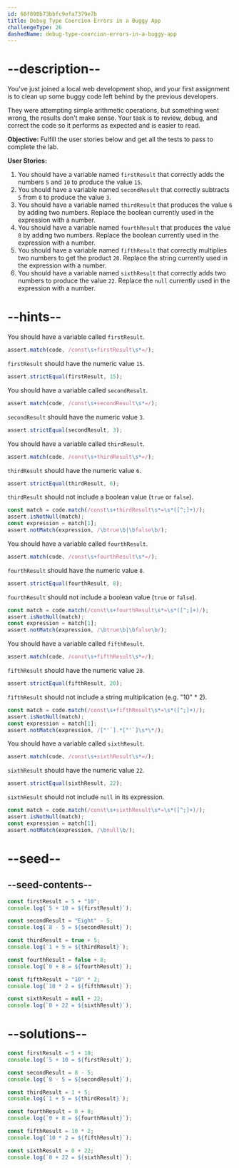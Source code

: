 ```yaml
---
id: 68f890b73bbfc9efa7379e7b
title: Debug Type Coercion Errors in a Buggy App
challengeType: 26
dashedName: debug-type-coercion-errors-in-a-buggy-app
---
```


# --description--

You've just joined a local web development shop, and your first assignment is to clean up some buggy code left behind by the previous developers.

They were attempting simple arithmetic operations, but something went wrong, the results don't make sense. Your task is to review, debug, and correct the code so it performs as expected and is easier to read.

**Objective:** Fulfill the user stories below and get all the tests to pass to complete the lab. 

**User Stories:**

1. You should have a variable named `firstResult` that correctly adds the numbers `5` and `10` to produce the value `15`.
2. You should have a variable named `secondResult` that correctly subtracts `5` from `8` to produce the value `3`.
3. You should have a variable named `thirdResult` that produces the value `6` by adding two numbers. Replace the boolean currently used in the expression with a number.
4. You should have a variable named `fourthResult` that produces the value `8` by adding two numbers. Replace the boolean currently used in the expression with a number.
5. You should have a variable named `fifthResult` that correctly multiplies two numbers to get the product `20`. Replace the string currently used in the expression with a number.
6. You should have a variable named `sixthResult` that correctly adds two numbers to produce the value `22`. Replace the `null` currently used in the expression with a number.

# --hints--

You should have a variable called `firstResult`.

```js
assert.match(code, /const\s+firstResult\s*=/);
```

`firstResult` should have the numeric value `15`.

```js
assert.strictEqual(firstResult, 15);
```

You should have a variable called `secondResult`.

```js
assert.match(code, /const\s+secondResult\s*=/);
```

`secondResult` should have the numeric value `3`.

```js
assert.strictEqual(secondResult, 3);
```

You should have a variable called `thirdResult`.

```js
assert.match(code, /const\s+thirdResult\s*=/);
```

`thirdResult` should have the numeric value `6`.

```js
assert.strictEqual(thirdResult, 6);
```

`thirdResult` should not include a boolean value (`true` or `false`).

```js
const match = code.match(/const\s+thirdResult\s*=\s*([^;]+)/);
assert.isNotNull(match);
const expression = match[1];
assert.notMatch(expression, /\btrue\b|\bfalse\b/);
```

You should have a variable called `fourthResult`.

```js
assert.match(code, /const\s+fourthResult\s*=/);
```

`fourthResult` should have the numeric value `8`.

```js
assert.strictEqual(fourthResult, 8);
```

`fourthResult` should not include a boolean value (`true` or `false`).

```js
const match = code.match(/const\s+fourthResult\s*=\s*([^;]+)/);
assert.isNotNull(match);
const expression = match[1];
assert.notMatch(expression, /\btrue\b|\bfalse\b/);
```

You should have a variable called `fifthResult`.

```js
assert.match(code, /const\s+fifthResult\s*=/);
```

`fifthResult` should have the numeric value `20`.

```js
assert.strictEqual(fifthResult, 20);
```

`fifthResult` should not include a string multiplication (e.g. "10" * 2).

```js
const match = code.match(/const\s+fifthResult\s*=\s*([^;]+)/);
assert.isNotNull(match);
const expression = match[1];
assert.notMatch(expression, /["'`].*["'`]\s*\*/);
```

You should have a variable called `sixthResult`.

```js
assert.match(code, /const\s+sixthResult\s*=/);
```

`sixthResult` should have the numeric value `22`.

```js
assert.strictEqual(sixthResult, 22);
```

`sixthResult` should not include `null` in its expression.

```js
const match = code.match(/const\s+sixthResult\s*=\s*([^;]+)/);
assert.isNotNull(match);
const expression = match[1];
assert.notMatch(expression, /\bnull\b/);
```

# --seed--

## --seed-contents--

```js
const firstResult = 5 + "10";
console.log(`5 + 10 = ${firstResult}`);

const secondResult = "Eight" - 5;
console.log(`8 - 5 = ${secondResult}`);

const thirdResult = true + 5;
console.log(`1 + 5 = ${thirdResult}`);

const fourthResult = false + 8;
console.log(`0 + 8 = ${fourthResult}`);

const fifthResult = "10" * 2;
console.log(`10 * 2 = ${fifthResult}`);

const sixthResult = null + 22;
console.log(`0 + 22 = ${sixthResult}`);
```

# --solutions--

```js
const firstResult = 5 + 10;
console.log(`5 + 10 = ${firstResult}`);

const secondResult = 8 - 5;
console.log(`8 - 5 = ${secondResult}`);

const thirdResult = 1 + 5;
console.log(`1 + 5 = ${thirdResult}`);

const fourthResult = 0 + 8;
console.log(`0 + 8 = ${fourthResult}`);

const fifthResult = 10 * 2;
console.log(`10 * 2 = ${fifthResult}`);

const sixthResult = 0 + 22;
console.log(`0 + 22 = ${sixthResult}`);
```
